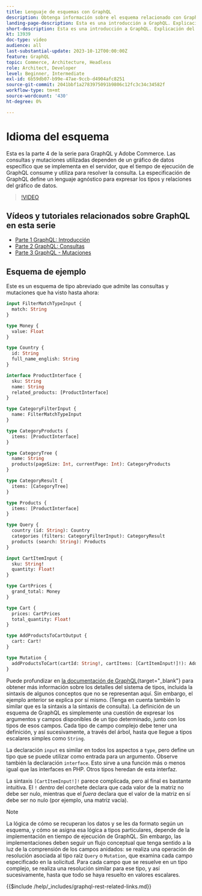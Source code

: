 ```yaml
---
title: Lenguaje de esquemas con GraphQL
description: Obtenga información sobre el esquema relacionado con GraphQL. Lea una descripción del esquema, junto con algunos patrones interesantes y formas de leer el esquema.
landing-page-description: Esta es una introducción a GraphQL. Explicación del esquema y cómo interpretar algunos de los elementos
short-description: Esta es una introducción a GraphQL. Explicación del esquema y cómo interpretar algunos de los elementos
kt: 13939
doc-type: video
audience: all
last-substantial-update: 2023-10-12T00:00:00Z
feature: GraphQL
topic: Commerce, Architecture, Headless
role: Architect, Developer
level: Beginner, Intermediate
exl-id: 6b59db07-b99e-47ae-9ccb-d4904afc8251
source-git-commit: 2041bbf1a2783975091b9806c12fc3c34c34582f
workflow-type: tm+mt
source-wordcount: '430'
ht-degree: 0%

---
```


# Idioma del esquema

Esta es la parte 4 de la serie para GraphQL y Adobe Commerce. Las consultas y mutaciones utilizadas dependen de un gráfico de datos específico que se implementa en el servidor, que el tiempo de ejecución de GraphQL consume y utiliza para resolver la consulta. La especificación de GraphQL define un lenguaje agnóstico para expresar los tipos y relaciones del gráfico de datos.

>[!VIDEO](https://video.tv.adobe.com/v/3424123?learn=on)

## Vídeos y tutoriales relacionados sobre GraphQL en esta serie

* [Parte 1 GraphQL: Introducción](../graphql-rest/intro-graphql.md)
* [Parte 2 GraphQL: Consultas](../graphql-rest/graphql-queries.md)
* [Parte 3 GraphQL - Mutaciones](../graphql-rest/graphql-mutations.md)

## Esquema de ejemplo

Este es un esquema de tipo abreviado que admite las consultas y mutaciones que ha visto hasta ahora:

```graphql
input FilterMatchTypeInput {
  match: String
}

type Money {
  value: Float
}

type Country {
  id: String
  full_name_english: String
}

interface ProductInterface {
  sku: String
  name: String
  related_products: [ProductInterface]
}

type CategoryFilterInput {
  name: FilterMatchTypeInput
}

type CategoryProducts {
  items: [ProductInterface]
}

type CategoryTree {
  name: String
  products(pageSize: Int, currentPage: Int): CategoryProducts
}

type CategoryResult {
  items: [CategoryTree]
}

type Products {
  items: [ProductInterface]
}

type Query {
  country (id: String): Country
  categories (filters: CategoryFilterInput): CategoryResult
  products (search: String): Products
}

input CartItemInput {
  sku: String!
  quantity: Float!
}

type CartPrices {
  grand_total: Money
}

type Cart {
  prices: CartPrices
  total_quantity: Float!
}

type AddProductsToCartOutput {
  cart: Cart!
}

type Mutation {
  addProductsToCart(cartId: String!, cartItems: [CartItemInput!]!): AddProductsToCartOutput
}
```

Puede profundizar en [la documentación de GraphQL](https://graphql.org/learn/schema/){target="_blank"} para obtener más información sobre los detalles del sistema de tipos, incluida la sintaxis de algunos conceptos que no se representan aquí. Sin embargo, el ejemplo anterior se explica por sí mismo. (Tenga en cuenta también lo similar que es la sintaxis a la sintaxis de consulta). La definición de un esquema de GraphQL es simplemente una cuestión de expresar los argumentos y campos disponibles de un tipo determinado, junto con los tipos de esos campos. Cada tipo de campo complejo debe tener una definición, y así sucesivamente, a través del árbol, hasta que llegue a tipos escalares simples como `String`.

La declaración `input` es similar en todos los aspectos a `type`, pero define un tipo que se puede utilizar como entrada para un argumento. Observe también la declaración `interface`. Esto sirve a una función más o menos igual que las interfaces en PHP. Otros tipos heredan de esta interfaz.

La sintaxis `[CartItemInput!]!` parece complicada, pero al final es bastante intuitiva. El `!` _dentro_ del corchete declara que cada valor de la matriz no debe ser nulo, mientras que el _fuera_ declara que el valor de la matriz en sí debe ser no nulo (por ejemplo, una matriz vacía).

>[!NOTE]
>
>La lógica de cómo se recuperan los datos y se les da formato según un esquema, y cómo se asigna esa lógica a tipos particulares, depende de la implementación en tiempo de ejecución de GraphQL. Sin embargo, las implementaciones deben seguir un flujo conceptual que tenga sentido a la luz de la comprensión de los campos anidados: se realiza una operación de resolución asociada al tipo raíz `Query` o `Mutation`, que examina cada campo especificado en la solicitud. Para cada campo que se resuelve en un tipo complejo, se realiza una resolución similar para ese tipo, y así sucesivamente, hasta que todo se haya resuelto en valores escalares.

{{$include /help/_includes/graphql-rest-related-links.md}}
